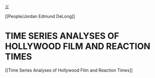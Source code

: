 [🇿](zotero://select/library/items/B6BCJV5I)

[[People/Jordan Edmund DeLong]] 
# TIME SERIES ANALYSES OF HOLLYWOOD FILM AND REACTION TIMES

[[Time Series Analyses of Hollywood Film and Reaction Times]]